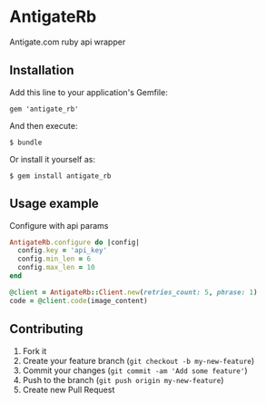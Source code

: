 # AntigateRb

Antigate.com ruby api wrapper

## Installation

Add this line to your application's Gemfile:

    gem 'antigate_rb'

And then execute:

    $ bundle

Or install it yourself as:

    $ gem install antigate_rb

## Usage example

Configure with api params

```ruby
AntigateRb.configure do |config|
  config.key = 'api_key'
  config.min_len = 6
  config.max_len = 10
end
```

```ruby
@client = AntigateRb::Client.new(retries_count: 5, phrase: 1)
code = @client.code(image_content)
```

## Contributing

1. Fork it
2. Create your feature branch (`git checkout -b my-new-feature`)
3. Commit your changes (`git commit -am 'Add some feature'`)
4. Push to the branch (`git push origin my-new-feature`)
5. Create new Pull Request
